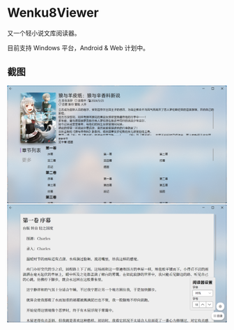 # Wenku8Viewer
又一个轻小说文库阅读器。

目前支持 Windows 平台，Android & Web 计划中。

## 截图
![小说详情页](Assets/novel-details.png)
![阅读器视图](Assets/reader-view.png)